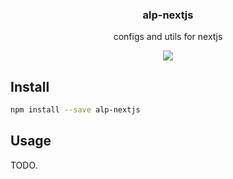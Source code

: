 <h3 align="center">
  alp-nextjs
</h3>

<p align="center">
  configs and utils for nextjs
</p>

<p align="center">
  <a href="https://npmjs.org/package/alp-nextjs"><img src="https://img.shields.io/npm/v/alp-nextjs.svg?style=flat-square"></a>
</p>

## Install

```bash
npm install --save alp-nextjs
```

## Usage

TODO.
